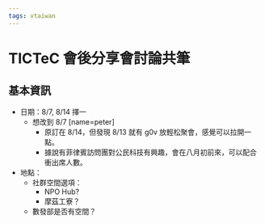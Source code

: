 ```yaml
---
tags: vtaiwan 
---
```

# TICTeC 會後分享會討論共筆

## 基本資訊
- 日期：8/7, 8/14 擇一
    - 想改到 8/7 [name=peter]
        - 原訂在 8/14，但發現 8/13 就有 g0v 放輕松聚會，感覺可以拉開一點。
        - 據說有菲律賓訪問團對公民科技有興趣，會在八月初前來，可以配合衝出席人數。
- 地點：
    - 社群空間選項：
        - NPO Hub?
        - 摩茲工寮？
    - 數發部是否有空間？

